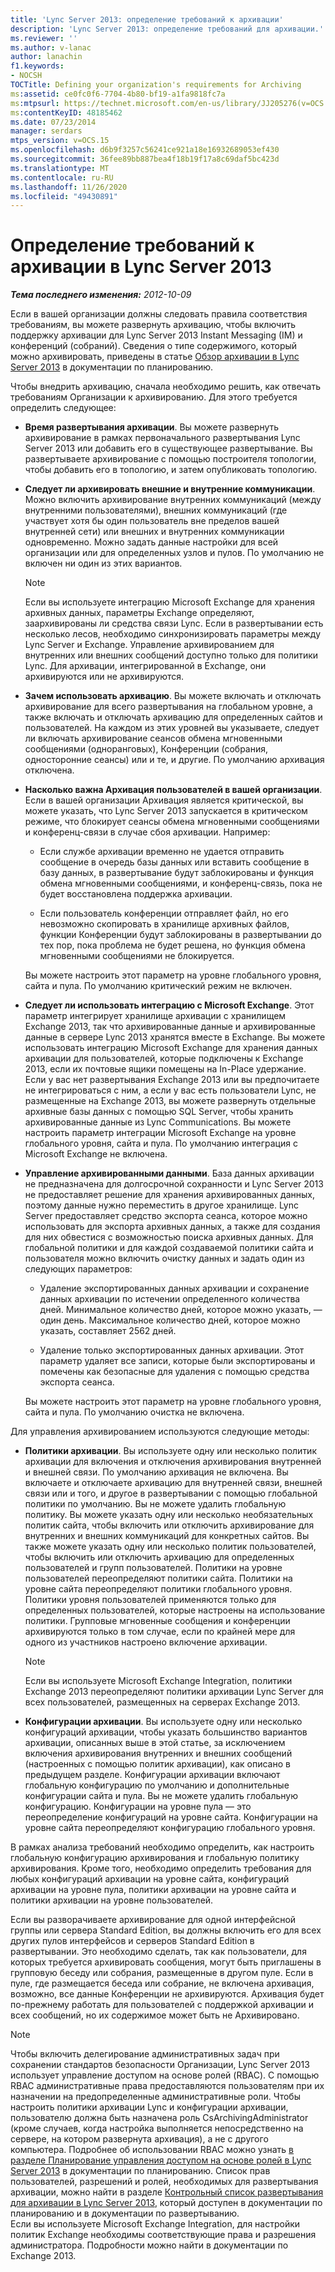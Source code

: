 ```yaml
---
title: 'Lync Server 2013: определение требований к архивации'
description: 'Lync Server 2013: определение требований для архивации.'
ms.reviewer: ''
ms.author: v-lanac
author: lanachin
f1.keywords:
- NOCSH
TOCTitle: Defining your organization's requirements for Archiving
ms:assetid: ce0fc0f6-7704-4b80-bf19-a1fa9818fc7a
ms:mtpsurl: https://technet.microsoft.com/en-us/library/JJ205276(v=OCS.15)
ms:contentKeyID: 48185462
ms.date: 07/23/2014
manager: serdars
mtps_version: v=OCS.15
ms.openlocfilehash: d6b9f3257c56241ce921a18e16932689053ef430
ms.sourcegitcommit: 36fee89bb887bea4f18b19f17a8c69daf5bc423d
ms.translationtype: MT
ms.contentlocale: ru-RU
ms.lasthandoff: 11/26/2020
ms.locfileid: "49430891"
---
```

# <a name="defining-your-requirements-for-archiving-in-lync-server-2013"></a>Определение требований к архивации в Lync Server 2013

<div data-xmlns="http://www.w3.org/1999/xhtml">

<div class="topic" data-xmlns="http://www.w3.org/1999/xhtml" data-msxsl="urn:schemas-microsoft-com:xslt" data-cs="https://msdn.microsoft.com/">

<div data-asp="https://msdn2.microsoft.com/asp">



</div>

<div id="mainSection">

<div id="mainBody">

<span> </span>

_**Тема последнего изменения:** 2012-10-09_

Если в вашей организации должны следовать правила соответствия требованиям, вы можете развернуть архивацию, чтобы включить поддержку архивации для Lync Server 2013 Instant Messaging (IM) и конференций (собраний). Сведения о типе содержимого, который можно архивировать, приведены в статье [Обзор архивации в Lync Server 2013](lync-server-2013-overview-of-archiving.md) в документации по планированию.

Чтобы внедрить архивацию, сначала необходимо решить, как отвечать требованиям Организации к архивированию. Для этого требуется определить следующее:

  - **Время развертывания архивации**. Вы можете развернуть архивирование в рамках первоначального развертывания Lync Server 2013 или добавить его в существующее развертывание. Вы развертываете архивирование с помощью построителя топологии, чтобы добавить его в топологию, и затем опубликовать топологию.

  - **Следует ли архивировать внешние и внутренние коммуникации**. Можно включить архивирование внутренних коммуникаций (между внутренними пользователями), внешних коммуникаций (где участвует хотя бы один пользователь вне пределов вашей внутренней сети) или внешних и внутренних коммуникации одновременно. Можно задать данные настройки для всей организации или для определенных узлов и пулов. По умолчанию не включен ни один из этих вариантов.
    
    <div>
    

    > [!NOTE]  
    > Если вы используете интеграцию Microsoft Exchange для хранения архивных данных, параметры Exchange определяют, заархивированы ли средства связи Lync. Если в развертывании есть несколько лесов, необходимо синхронизировать параметры между Lync Server и Exchange. Управление архивированием для внутренних или внешних сообщений доступно только для политики Lync. Для архивации, интегрированной в Exchange, они архивируются или не архивируются.

    
    </div>

  - **Зачем использовать архивацию**. Вы можете включать и отключать архивирование для всего развертывания на глобальном уровне, а также включать и отключать архивацию для определенных сайтов и пользователей. На каждом из этих уровней вы указываете, следует ли включать архивирование сеансов обмена мгновенными сообщениями (одноранговых), Конференции (собрания, односторонние сеансы) или и те, и другие. По умолчанию архивация отключена.

  - **Насколько важна Архивация пользователей в вашей организации**. Если в вашей организации Архивация является критической, вы можете указать, что Lync Server 2013 запускается в критическом режиме, что блокирует сеансы обмена мгновенными сообщениями и конференц-связи в случае сбоя архивации. Например:
    
      - Если службе архивации временно не удается отправить сообщение в очередь базы данных или вставить сообщение в базу данных, в развертывание будут заблокированы и функция обмена мгновенными сообщениями, и конференц-связь, пока не будет восстановлена поддержка архивации.
    
      - Если пользователь конференции отправляет файл, но его невозможно скопировать в хранилище архивных файлов, функции Конференции будут заблокированы в развертывании до тех пор, пока проблема не будет решена, но функция обмена мгновенными сообщениями не блокируется.
    
    Вы можете настроить этот параметр на уровне глобального уровня, сайта и пула. По умолчанию критический режим не включен.

  - **Следует ли использовать интеграцию с Microsoft Exchange**. Этот параметр интегрирует хранилище архивации с хранилищем Exchange 2013, так что архивированные данные и архивированные данные в сервере Lync 2013 хранятся вместе в Exchange. Вы можете использовать интеграцию Microsoft Exchange для хранения данных архивации для пользователей, которые подключены к Exchange 2013, если их почтовые ящики помещены на In-Place удержание. Если у вас нет развертывания Exchange 2013 или вы предпочитаете не интегрироваться с ним, а если у вас есть пользователи Lync, не размещенные на Exchange 2013, вы можете развернуть отдельные архивные базы данных с помощью SQL Server, чтобы хранить архивированные данные из Lync Communications. Вы можете настроить параметр интеграции Microsoft Exchange на уровне глобального уровня, сайта и пула. По умолчанию интеграция с Microsoft Exchange не включена.

  - **Управление архивированными данными**. База данных архивации не предназначена для долгосрочной сохранности и Lync Server 2013 не предоставляет решение для хранения архивированных данных, поэтому данные нужно переместить в другое хранилище. Lync Server предоставляет средство экспорта сеанса, которое можно использовать для экспорта архивных данных, а также для создания для них обвестися с возможностью поиска архивных данных. Для глобальной политики и для каждой создаваемой политики сайта и пользователя можно включить очистку данных и задать один из следующих параметров:
    
      - Удаление экспортированных данных архивации и сохранение данных архивации по истечении определенного количества дней. Минимальное количество дней, которое можно указать, — один день. Максимальное количество дней, которое можно указать, составляет 2562 дней.
    
      - Удаление только экспортированных данных архивации. Этот параметр удаляет все записи, которые были экспортированы и помечены как безопасные для удаления с помощью средства экспорта сеанса.
    
    Вы можете настроить этот параметр на уровне глобального уровня, сайта и пула. По умолчанию очистка не включена.

Для управления архивированием используются следующие методы:

  - **Политики архивации**. Вы используете одну или несколько политик архивации для включения и отключения архивирования внутренней и внешней связи. По умолчанию архивация не включена. Вы включаете и отключаете архивацию для внутренней связи, внешней связи или и того, и другое в развертывании с помощью глобальной политики по умолчанию. Вы не можете удалить глобальную политику. Вы можете указать одну или несколько необязательных политик сайта, чтобы включить или отключить архивирование для внутренних и внешних коммуникаций для конкретных сайтов. Вы также можете указать одну или несколько политик пользователей, чтобы включить или отключить архивацию для определенных пользователей и групп пользователей. Политики на уровне пользователей переопределяют политики сайта. Политики на уровне сайта переопределяют политики глобального уровня. Политики уровня пользователей применяются только для определенных пользователей, которые настроены на использование политики. Групповые мгновенные сообщения и конференции архивируются только в том случае, если по крайней мере для одного из участников настроено включение архивации.
    
    <div>
    

    > [!NOTE]  
    > Если вы используете Microsoft Exchange Integration, политики Exchange 2013 переопределяют политики архивации Lync Server для всех пользователей, размещенных на серверах Exchange 2013.

    
    </div>

  - **Конфигурации архивации**. Вы используете одну или несколько конфигураций архивации, чтобы указать большинство вариантов архивации, описанных выше в этой статье, за исключением включения архивирования внутренних и внешних сообщений (настроенных с помощью политик архивации), как описано в предыдущем разделе. Конфигурации архивации включают глобальную конфигурацию по умолчанию и дополнительные конфигурации сайта и пула. Вы не можете удалить глобальную конфигурацию. Конфигурации на уровне пула — это переопределение конфигураций на уровне сайта. Конфигурации на уровне сайта переопределяют конфигурацию глобального уровня.

В рамках анализа требований необходимо определить, как настроить глобальную конфигурацию архивирования и глобальную политику архивирования. Кроме того, необходимо определить требования для любых конфигураций архивации на уровне сайта, конфигураций архивации на уровне пула, политики архивации на уровне сайта и политики архивации на уровне пользователей.

Если вы разворачиваете архивирование для одной интерфейсной группы или сервера Standard Edition, вы должны включить его для всех других пулов интерфейсов и серверов Standard Edition в развертывании. Это необходимо сделать, так как пользователи, для которых требуется архивировать сообщения, могут быть приглашены в групповую беседу или собрания, размещенные в другом пуле. Если в пуле, где размещается беседа или собрание, не включена архивация, возможно, все данные Конференции не архивируются. Архивация будет по-прежнему работать для пользователей с поддержкой архивации и всех сообщений, но их содержимое может быть не Архивировано.

<div>


> [!NOTE]  
> Чтобы включить делегирование административных задач при сохранении стандартов безопасности Организации, Lync Server 2013 &nbsp; использует управление доступом на основе ролей (RBAC). С помощью RBAC административные права предоставляются пользователям при их назначении на предопределенные административные роли. Чтобы настроить политики архивации Lync и конфигурации архивации, пользователю должна быть назначена роль CsArchivingAdministrator (кроме случаев, когда настройка выполняется непосредственно на сервере, на котором развернута архивация), а не с другого компьютера. Подробнее об использовании RBAC можно узнать <A href="lync-server-2013-planning-for-role-based-access-control.md">в разделе Планирование управления доступом на основе ролей в Lync Server 2013</A> в документации по планированию. Список прав пользователей, разрешений и ролей, необходимых для развертывания архивации, можно найти в разделе <A href="lync-server-2013-deployment-checklist-for-archiving.md">Контрольный список развертывания для архивации в Lync Server 2013</A>, который доступен в документации по планированию и в документации по развертыванию.<BR>Если вы используете Microsoft Exchange Integration, для настройки политик Exchange необходимы соответствующие права и разрешения администратора. Подробности можно найти в документации по Exchange 2013.



</div>

</div>

<span> </span>

</div>

</div>

</div>

